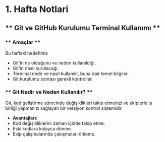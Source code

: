 # 1. Hafta Notlari

## ** Git ve GitHub Kurulumu Terminal Kullanımı ** 


### ** Amaçlar **
Bu haftaki hedefimiz
- Git'in ne olduğunu ve neden kullanıldığı.
- Git'in nasıl kurulacağı.
- Terminal nedir ve nasıl kullanılır, buna dair temel bilgiler.
- Git kurulumu sonrası gerekli kontroller.


### ** Git Nedir ve Neden Kullanılır? **
Git, kod geliştirme sürecinde değişiklikleri takip etmenizi ve ekiplerle iş birliği yapmanızı sağlayan bir versiyon kontrol sistemidir. 
</br>
  - **Avantajları:**
  - Kod değişikliklerini zaman içinde takip etme.
  - Eski kodlara kolayca dönme.
  - Ekip çalışmalarında çakışmaları önleme.


